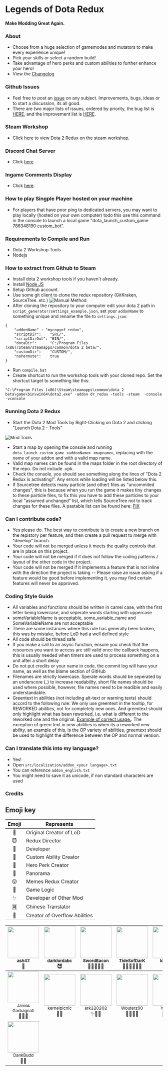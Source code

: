 Legends of Dota Redux
=====

**Make Modding Great Again.**

### About ###
 - Choose from a huge selection of gamemodes and mutators to make every experience unique!
 - Pick your skills or select a random build!
 - Take advantage of hero perks and custom abilities to further enhance your hero! 
 - View the [Changelog](https://github.com/darklordabc/Dota-2-Redux/blob/develop/CHANGELOG.md)

### Github Issues ###
 - Feel free to post an [issue](https://github.com/darklordabc/Dota-2-Redux/issues) on any subject. Improvements, bugs, ideas or to start a discussion, its all good.
 - There are two major lists of issues, ordered by priority, the bug list is [HERE](https://github.com/darklordabc/Dota-2-Redux/milestone/4), and the improvement list is [HERE](https://github.com/darklordabc/Dota-2-Redux/milestone/5). 

### Steam Workshop ###
 - Click [here](https://steamcommunity.com/sharedfiles/filedetails/?id=717356279) to view Dota 2 Redux on the steam workshop.
 
### Discord Chat Server ###
 - Click [here](https://discordapp.com/channels/242335821426851842/242335821426851842).

### Ingame Comments Display ###
 - Click [here](http://ec2-52-59-238-84.eu-central-1.compute.amazonaws.com/wordpress/#messages).

### How to play Singple Player hosted on your machine ###
 - For players that have poor ping to dedicated servers, you may want to play locally (hosted on your own computer) todo this use this command in the console to launch a local game "dota_launch_custom_game 786348190 custom_bot".

### Requirements to Compile and Run ###
 - Dota 2 Workshop Tools
 - Nodejs

### How to extract from Github to Steam ###
- Install dota 2 workshop tools if you haven't already.
- Install [Node JS](https://nodejs.org/en/)
- Setup Github account.
- Use some git client to clone the redux repository (GitKraken, SourceTree. etc.)
![Manual Method](http://i.imgur.com/wUGrQRg.png)
- After cloning the repository to your computer edit your dota 2 path in `script_generator/settings_example.json`, set your `addonName` to something unique and rename the file to `settings.json`:
```
{
    "addonName" : "mycopyof_redux",
    "scriptDir":    "SRC/",
    "scriptDirOut": "BIN/",
    "dotaDir":      "C:/Program Files (x86)/Steam/steamapps/common/dota 2 beta/",
    "customDir":    "CUSTOM/",
    "noPermute":    true
}
```
- Run `compile.bat`
- Create shortcut to run the workshop tools with your cloned repo. Set the shortcut target to something like this:
```
"C:\Program Files (x86)\Steam\steamapps\common\dota 2 beta\game\bin\win64\dota2.exe" -addon dr_redux -tools -steam  -console -vconsole
```

### Running Dota 2 Redux ###
 - Start the Dota 2 Mod Tools by Right-Clicking on Dota 2 and clicking "Launch Dota 2 - Tools"

![Mod Tools](http://i.imgur.com/0EsjTMO.png)

 - Start a map by opening the console and running `dota_launch_custom_game <addonName> <mapname>`, replacing <addonName> with the name of your addon and <mapname> with a valid map name.
 - Valid map names can be found in the maps folder in the root directory of the repo. Do not include .vpk.
 - Check the console, you should see something along the lines of "Dota 2 Redux is activating!". Any errors while loading will be listed below this.
 - If Sourcetree detects many particle (and other) files as "uncommited changes", this is because when you run the game it makes tiny changes to these particle files, to fix this you have to add these particles to your local "assumed unchanged" list, which tells SourceTree not to track changes for these files. A pastable list can be found here: [FIX](https://raw.githubusercontent.com/darklordabc/Legends-of-Dota-Redux/develop/FIX%20-%20Too%20Many%20'Uncommited%20Changes'.md)

### Can I contribute code? ###
 - Yes please do. The best way to contribute is to create a new branch on the repistory per feature, and then create a pull request to merge with "develop" branch. 
 - Your code will not be merged unless it meets the quality controls that are in place on this project.
 - Your code will not be merged if it does not follow the coding patterns / layout of the other code in the project.
 - Your code will not be merged if it implements a feature that is not inline with the direction the project is taking -- Please raise an issue asking if a feature would be good before implementing it, you may find certain features will never be approved.

### Coding Style Guide ###
 - All variables and functions should be written in camel case, with the first letter being lowercase, and seperate words starting with uppercase
  - someVariableName is acceptable, some_variable_name and SomeVariableName are not acceptable
  - There are some instances where this rule has generally been broken, this was by mistake, before LoD had a well defined style
 - All code should be thread safe
  - If you make a call to an async function, ensure you check that the resources you want to access are still valid once the callback happens, this is usually needed when timers are used to process something on a unit after a short delay
 - Do not put credits or your name in code, the commit log will have your name, as well as the blame section of GitHub
 - Filenames are strictly lowercase. Sperate words should be seperated by an underscore (_) to increase readability, short file names should be used where possible, however, file names need to be readible and easily understandable.
 - Greentext in abilities (not including alt-text or warning texts) should accord to the following rule: We only use greentext in the tooltip, for REWORKED abilities, not for completely new ones. And greentext should only highlight what has been reworked, i.e. what is different to the reworked one and the original. [Example of correct usage.](http://imgur.com/5KWkSh5). The exception of green text in new abilities is when its a reworked new ability, an example of this, is the OP variety of abilities, greentext should be used to highlight the difference between the OP and normal version.

### Can I translate this into my language? ###
 - Yes!
 - Open `src/localization/addon_<your langage>.txt`
 - You can reference `addon_english.txt`
 - You might need to save it as unicode, if non standard characters are used

### Credits ###
## Emoji key

Emoji | Represents | 
:---: | --- |
🌟 | Original Creator of LoD | 
😈 | Redux Director
👑 | Developer
🍭 | Custom Ability Creator
🌴 | Hero Perk Creator
🚀 | Panorama
😜 | Memes Redux Creator
🚩 | Game Logic
✨ | Developer of Other Mod
🈷 | Chinese Translator
🚣 | Creator of Overflow Abilities

<!-- ALL-CONTRIBUTORS-LIST:START - Do not remove or modify this section -->
| [<img src="https://avatars2.githubusercontent.com/u/3754510?v=3&s=400" width="100px;"/><br /><sub>ash47</sub>](https://github.com/ash47)<br />🌟| [<img src="https://avatars2.githubusercontent.com/u/16277198?v=3&u=74f7571b7e976b4e58cf57ffdc9f2b375d1b3634&s=400" width="100px;"/><br /><sub>darklordabc</sub>](https://github.com/darklordabc)<br />😈 | [<img src="https://avatars3.githubusercontent.com/u/10674957?v=3&s=400" width="100px;"/><br /><sub>SwordBacon</sub>](https://github.com/SwordBacon)<br /> 👑✨🍭🌴😜| [<img src="https://avatars3.githubusercontent.com/u/1160901?v=3&s=400" width="100px;"/><br /><sub>TideSofDarK</sub>](https://github.com/TideSofDarK)<br /> 👑✨🍭🌴🚀🚩| [<img src="https://avatars2.githubusercontent.com/u/8745863?v=3&s=400" width="100px;"/><br /><sub>lcd1232</sub>](https://github.com/lcd1232)<br /> 👑👀 🔧 | [<img src="https://avatars2.githubusercontent.com/u/13403439?v=3&s=400" width="100px;"/><br /><sub>K1llMan</sub>](https://github.com/K1llMan)<br /> 👑🚀 | [<img src="https://avatars2.githubusercontent.com/u/9636071?v=3&s=400" width="100px;"/><br /><sub>Myrl</sub>](https://github.com/Myrl)<br />👑🚩🍭 |
| :---: | :---: | :---: | :---: | :---: | :---: | :---: |
| [<img src="https://avatars3.githubusercontent.com/u/10646605?v=3&s=400" width="100px;"/><br /><sub>James Garbagnati</sub>](https://github.com/CarpeSwag)<br /> 👑✨🚀| [<img src="https://avatars0.githubusercontent.com/u/3296600?v=3&s=400" width="100px;"/><br /><sub>kernelpicnic</sub>](https://github.com/kernel-picnic)<br /> 👑🚀 | [<img src="https://avatars3.githubusercontent.com/u/11750369?v=3&s=400" width="100px;"/><br /><sub>ark120202</sub>](https://github.com/ark120202)<br />✨🚀🚩 | [<img src="https://avatars0.githubusercontent.com/u/11517760?v=3&s=400" width="100px;"/><br /><sub>Wouterz90</sub>](https://github.com/Wouterz90)<br /> 👑✨🍭🌴|[<img src="https://avatars3.githubusercontent.com/u/19353059?v=3&s=400" width="100px;"/><br /><sub>Yahnich</sub>](https://github.com/Yahnich)<br /> 👑✨🍭🌴|[<img src="https://avatars1.githubusercontent.com/u/25548968?v=3&s=400" width="100px;"/><br /><sub>OtsoTurpeinen</sub>](https://github.com/OtsoTurpeinen)<br /> 👑✨🍭🚣|[<img src="https://avatars2.githubusercontent.com/u/12683859?v=3&s=400" width="100px;"/><br /><sub>jhqz103</sub>](https://github.com/jhqz103)<br /> 🈷|
| [<img src="https://avatars0.githubusercontent.com/u/18477016?s=400&v=4" width="100px;"/><br /><sub>DankBudd</sub>](https://github.com/DankBudd)<br /> 👑✨| 
<!-- ALL-CONTRIBUTORS-LIST:END -->
